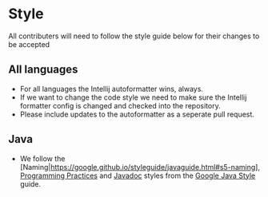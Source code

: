 # Style

All contributers will need to follow the style guide below for their changes to be accepted

## All languages
* For all languages the Intellij autoformatter wins, always. 
* If we want to change the code style we need to make sure the Intellij formatter config is changed and checked into the repository.
* Please include updates to the autoformatter as a seperate pull request.

## Java
* We follow the [Naming|https://google.github.io/styleguide/javaguide.html#s5-naming], [Programming Practices](https://google.github.io/styleguide/javaguide.html#s6-programming-practices) and [Javadoc](https://google.github.io/styleguide/javaguide.html#s7-javadoc) styles from the [Google Java Style](https://google.github.io/styleguide/javaguide.html) guide.
